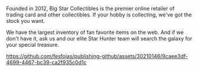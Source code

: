 Founded in 2012, Big Star Collectibles is the premier online retailer of trading card and other collectibles. If your hobby is collecting, we've got the stock you want.

We have the largest inventory of fan favorite items on the web. And if we don't have it, ask us and our elite Star Hunter team will search the galaxy for your special treasure.

https://github.com/fesfojas/publishing-github/assets/30210146/9caee3df-4699-4467-bc39-ca2f935c0d1c


